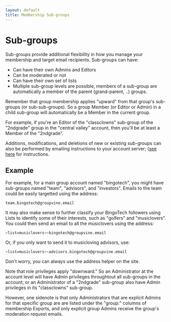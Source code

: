 ```yaml
---
layout: default
title: Membership Sub-groups
---
```


# Sub-groups

Sub-groups provide additional flexibility in how you manage your
membership and target email recipients.  Sub-groups can have:

* Can have their own Admins and Editors
* Can be moderated or not
* Can have their own set of lists
* Multiple sub-group levels are possible, members of a sub-group are
  automatically a member of the parent (grand-parent, ..) groups.

<div class="support"> 
Remember that group membership applies "upward" from that group's
sub-groups (or sub-sub-groups).  So a group Member (or Editor or
Admin) in a child sub-group will automatically be a Member in the
current group.

For example, if you're an Editor of the "classclowns" sub-group of the
"2ndgrade" group in the "central valley" account, then you'll be at
least a Member of the "2ndgrade".
</div>

<div class="adv">  <!-- START ADVANCED -->

Additions, modifications, and deletions of new or existing sub-groups
can also be performed by emailing instructions to your account server; 
([see here](./emailactions?view=GV-SET-VIEW) for instructions.


</div>  <!-- END ADVANCED -->



## Example

For example, for a main group account named "bingotech", you might
have sub-groups named "team", "advisors", and "investors".  Emails to
the team could be easily targetted using the address:

```
team.bingotech@groupvine.email
```

It may also make sense to further classify your BingoTech followers
using Lists to identify some of their interests, such as "golfers" and
"musiclovers".  You could then send an email to all the musiclovers
using the address:

```
~list=musiclovers~~bingotech@groupvine.email
```

Or, if you only want to send it to musicloving advisors, use:

```
~list=musiclovers~~advisors.bingotech@groupvine.email
```

Don't worry, you can always use the address helper on the site.

<div class="adv">
Note that role privileges apply "downward." So an
Administrator at the account level will have Admin privileges
throughtout all sub-groups in the account, or an Administrator of a
"2ndgrade" sub-group also have Admin privileges in its "classclowns"
sub-group.   

However, one sidenote is that only Administrators that are explicit
Admins for that specific group are are listed under the "group:"
columns of membership Exports, and only explicit group Admins receive
the group's moderation request emails.
</div>

